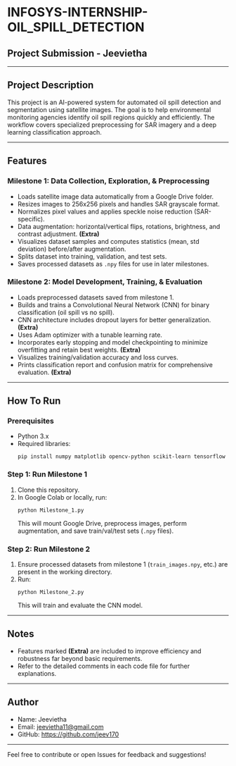 # INFOSYS-INTERNSHIP-OIL_SPILL_DETECTION

## Project Submission - Jeevietha

---

## Project Description

This project is an AI-powered system for automated oil spill detection and segmentation using satellite images. The goal is to help environmental monitoring agencies identify oil spill regions quickly and efficiently. The workflow covers specialized preprocessing for SAR imagery and a deep learning classification approach.

---

## Features

### Milestone 1: Data Collection, Exploration, & Preprocessing
- Loads satellite image data automatically from a Google Drive folder.
- Resizes images to 256x256 pixels and handles SAR grayscale format.
- Normalizes pixel values and applies speckle noise reduction (SAR-specific).
- Data augmentation: horizontal/vertical flips, rotations, brightness, and contrast adjustment. **(Extra)**
- Visualizes dataset samples and computes statistics (mean, std deviation) before/after augmentation.
- Splits dataset into training, validation, and test sets.
- Saves processed datasets as `.npy` files for use in later milestones.

### Milestone 2: Model Development, Training, & Evaluation
- Loads preprocessed datasets saved from milestone 1.
- Builds and trains a Convolutional Neural Network (CNN) for binary classification (oil spill vs no spill).
- CNN architecture includes dropout layers for better generalization. **(Extra)**
- Uses Adam optimizer with a tunable learning rate.
- Incorporates early stopping and model checkpointing to minimize overfitting and retain best weights. **(Extra)**
- Visualizes training/validation accuracy and loss curves.
- Prints classification report and confusion matrix for comprehensive evaluation. **(Extra)**

---

## How To Run

### Prerequisites
- Python 3.x
- Required libraries:
    ```
    pip install numpy matplotlib opencv-python scikit-learn tensorflow
    ```

### Step 1: Run Milestone 1
1. Clone this repository.
2. In Google Colab or locally, run:
    ```
    python Milestone_1.py
    ```
   This will mount Google Drive, preprocess images, perform augmentation, and save train/val/test sets (`.npy` files).

### Step 2: Run Milestone 2
1. Ensure processed datasets from milestone 1 (`train_images.npy`, etc.) are present in the working directory.
2. Run:
    ```
    python Milestone_2.py
    ```
   This will train and evaluate the CNN model.

---

## Notes
- Features marked **(Extra)** are included to improve efficiency and robustness far beyond basic requirements.
- Refer to the detailed comments in each code file for further explanations.

---

## Author

- Name: Jeevietha
- Email: jeevietha11@gmail.com
- GitHub: https://github.com/jeev170

---

Feel free to contribute or open Issues for feedback and suggestions!

